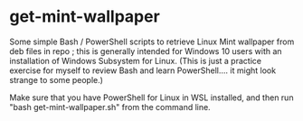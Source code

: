 # get-mint-wallpaper
Some simple Bash / PowerShell scripts to retrieve Linux Mint wallpaper from deb files in repo ; this is generally intended for Windows 10 users with an installation of Windows Subsystem for Linux.  (This is just a practice exercise for myself to review Bash and learn PowerShell.... it might look strange to some people.)

Make sure that you have PowerShell for Linux in WSL installed, and then run "bash get-mint-wallpaper.sh" from the command line.
